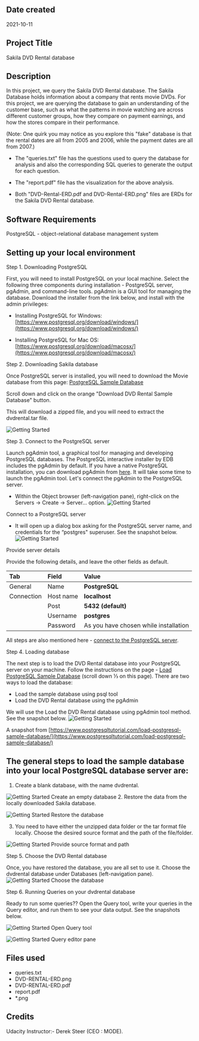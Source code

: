 ## Date created
2021-10-11

## Project Title
Sakila DVD Rental database

## Description
In this project, we query the Sakila DVD Rental database. The Sakila Database holds information about a company that rents movie DVDs. 
For this project, we are querying the database to gain an understanding of the customer base, such as what the patterns in movie watching are across different customer groups, how they compare on payment earnings, and how the stores compare in their performance. 

(Note: One quirk you may notice as you explore this "fake" database is that the rental dates are all from 2005 and 2006, 
while the payment dates are all from 2007.)

- The "queries.txt" file has the questions used to query the database for analysis and also the corresponding SQL queries to generate the output for each question.

- The "report.pdf" file has the visualization for the above analysis.

- Both "DVD-Rental-ERD.pdf and DVD-Rental-ERD.png" files are ERDs for the Sakila DVD Rental database.

## Software Requirements
PostgreSQL - object-relational database management system

## Setting up your local environment

Step 1. Downloading PostgreSQL

First, you will need to install PostgreSQL on your local machine. 
Select the following three components during installation - PostgreSQL server, pgAdmin, and command-line tools. 
pgAdmin is a GUI tool for managing the database. Download the installer from the link below, and install with the admin privileges:

- Installing PostgreSQL for Windows: 
  [https://www.postgresql.org/download/windows/](https://www.postgresql.org/download/windows/)

- Installing PostgreSQL for Mac OS:
  [https://www.postgresql.org/download/macosx/](https://www.postgresql.org/download/macosx/) 


Step 2. Downloading Sakila database

Once PostgreSQL server is installed, you will need to download the Movie database from this page: [PostgreSQL Sample Database](https://www.postgresqltutorial.com/postgresql-sample-database/)

Scroll down and click on the orange "Download DVD Rental Sample Database" button.

This will download a zipped file, and you will need to extract the dvdrental.tar file.

![Getting Started](./1.png)

Step 3. Connect to the PostgreSQL server

Launch pgAdmin tool, a graphical tool for managing and developing PostgreSQL databases. 
The PostgreSQL interactive installer by EDB includes the pgAdmin by default. If you have a native PostgreSQL installation, you can download pgAdmin from [here](https://www.pgadmin.org/download/). 
It will take some time to launch the pgAdmin tool. Let's connect the pgAdmin to the PostgreSQL server.

- Within the Object browser (left-navigation pane), right-click on the Servers → Create → Server... option.
![Getting Started](./2.png)

Connect to a PostgreSQL server

- It will open up a dialog box asking for the PostgreSQL server name, and credentials for the “postgres" superuser. See the snapshot below.
![Getting Started](./3.png)

Provide server details

Provide the following details, and leave the other fields as default.

|Tab	|Field	|Value|
|:------|:------|:----|
|General|	Name|	**PostgreSQL**|
|Connection|	Host name|	**localhost**|
|       |Post	|**5432 (default)**|
||Username|	**postgres**|
||Password|	As you have chosen while installation|

All steps are also mentioned here - [connect to the PostgreSQL server](https://www.postgresqltutorial.com/connect-to-postgresql-database/).

Step 4. Loading database

The next step is to load the DVD Rental database into your PostgreSQL server on your machine. 
Follow the instructions on the page - [Load PostgreSQL Sample Database](http://www.postgresqltutorial.com/load-postgresql-sample-database/) (scroll down ⅓ on this page). 
There are two ways to load the database:

- Load the sample database using psql tool
- Load the DVD Rental database using the pgAdmin

We will use the Load the DVD Rental database using pgAdmin tool method. See the snapshot below.
![Getting Started](./4.png)

A snapshot from [https://www.postgresqltutorial.com/load-postgresql-sample-database/](https://www.postgresqltutorial.com/load-postgresql-sample-database/)

## The general steps to load the sample database into your local PostgreSQL database server are:

1. Create a blank database, with the name dvdrental.

![Getting Started](./5.png)
Create an empty database
2. Restore the data from the locally downloaded Sakila database.

![Getting Started](./6.png)
Restore the database

3. You need to have either the unzipped data folder or the tar format file locally. Choose the desired source format and the path of the file/folder.

![Getting Started](./7.png)
Provide source format and path

Step 5. Choose the DVD Rental database

Once, you have restored the database, you are all set to use it. Choose the dvdrental database under Databases (left-navigation pane).
![Getting Started](./8.png)
Choose the database

Step 6. Running Queries on your dvdrental database

Ready to run some queries??
Open the Query tool, write your queries in the Query editor, and run them to see your data output. See the snapshots below.

![Getting Started](./9.png)
Open Query tool

![Getting Started](./10.png)
Query editor pane

## Files used
- queries.txt 
- DVD-RENTAL-ERD.png
- DVD-RENTAL-ERD.pdf
- report.pdf
- *.png

## Credits
Udacity Instructor:- Derek Steer (CEO : MODE). 